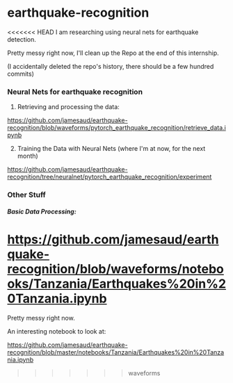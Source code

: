 # earthquake-recognition

<<<<<<< HEAD
I am researching using neural nets for earthquake detection.

Pretty messy right now, I'll clean up the Repo at the end of this internship.

(I accidentally deleted the repo's history, there should be a few hundred commits)



### Neural Nets for earthquake recognition

1. Retrieving and processing the data:

https://github.com/jamesaud/earthquake-recognition/blob/waveforms/pytorch_earthquake_recognition/retrieve_data.ipynb

2. Training the Data with Neural Nets (where I'm at now, for the next month)

https://github.com/jamesaud/earthquake-recognition/tree/neuralnet/pytorch_earthquake_recognition/experiment


### Other Stuff

##### Basic Data Processing:

https://github.com/jamesaud/earthquake-recognition/blob/waveforms/notebooks/Tanzania/Earthquakes%20in%20Tanzania.ipynb
=======
Pretty messy right now.

An interesting notebook to look at:

https://github.com/jamesaud/earthquake-recognition/blob/master/notebooks/Tanzania/Earthquakes%20in%20Tanzania.ipynb
>>>>>>> waveforms
